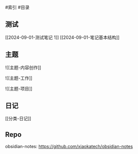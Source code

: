 #索引 #目录

## 测试

[[2024-09-01-测试笔记 1]]
[[2024-09-01-笔记基本结构]]

## 主题

![[主题-内容创作]]

![[主题-工作]]

![[主题-项目]]

## 日记

[[分类-日记]]

## Repo

obsidian-notes: https://github.com/xiaokatech/obsidian-notes
